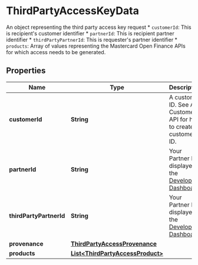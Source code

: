 

# ThirdPartyAccessKeyData

An object representing the third party access key request  * `customerId`: This is recipient's customer identifier * `partnerId`: This is recipient partner identifier * `thirdPartyPartnerId`: This is requester's partner identifier * `products`: Array of values representing the Mastercard Open Finance APIs for which access needs to be generated.

## Properties

| Name | Type | Description | Notes |
|------------ | ------------- | ------------- | -------------|
|**customerId** | **String** | A customer ID. See Add Customer API for how to create a customer ID. |  |
|**partnerId** | **String** | Your Partner ID displayed in the [Developer Dashboard](https://developer.mastercard.com/account/log-in) |  |
|**thirdPartyPartnerId** | **String** | Your Partner ID displayed in the [Developer Dashboard](https://developer.mastercard.com/account/log-in) |  |
|**provenance** | [**ThirdPartyAccessProvenance**](ThirdPartyAccessProvenance.md) |  |  [optional] |
|**products** | [**List&lt;ThirdPartyAccessProduct&gt;**](ThirdPartyAccessProduct.md) |  |  |



